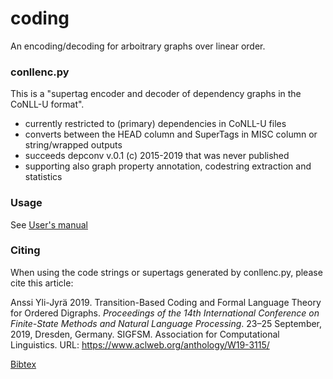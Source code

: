 # coding

An encoding/decoding for arboitrary graphs over linear order.  

### conllenc.py

This is a "supertag encoder and decoder of dependency graphs in the CoNLL-U format".

- currently restricted to (primary) dependencies in CoNLL-U files
- converts between the HEAD column and SuperTags in MISC column or string/wrapped outputs
- succeeds depconv v.0.1 (c) 2015-2019 that was never published
- supporting also graph property annotation, codestring extraction and statistics

### Usage

See [User's manual](https://github.com/amikael/coding/blob/master/conllenc-usage.md)

### Citing

When using the code strings or supertags generated by conllenc.py, please cite this article:

Anssi Yli-Jyrä 2019. Transition-Based Coding and Formal Language Theory for Ordered Digraphs. 
*Proceedings of the 14th International Conference on Finite-State Methods and Natural Language Processing*.
23–25 September, 2019, Dresden, Germany. SIGFSM. Association for Computational Linguistics. URL: https://www.aclweb.org/anthology/W19-3115/

[Bibtex](https://www.aclweb.org/anthology/W19-3115.bib)

